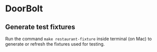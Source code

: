 # DoorBolt


## Generate test fixtures
Run the command `make restaurant-fixture` inside terminal (on Mac) to generate or refresh the fixtures used for testing.